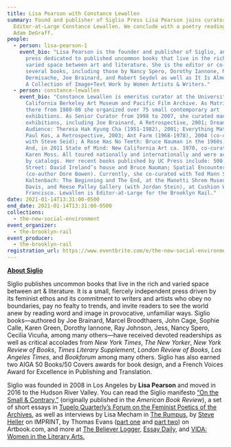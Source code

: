 ```yaml
---
title: Lisa Pearson with Constance Lewallen
summary: Found and publisher of Siglio Press Lisa Pearson joins curator and Rail
  Editor-at-Large Constance Lewallen. We conclude with a poetry reading from
  Adam DeGraff.
people:
  - person: lisa-pearson-1
    event_bio: "Lisa Pearson is the founder and publisher of Siglio, an independent
      press dedicated to published uncommon books that live in the rich and
      varied space between art and literature. She is the editor or co-editor of
      several books, including those by Nancy Spero, Dorothy Iannone, Mirtha
      Dermisache, Joe Brainard, and Robert Seydel as well as It Is Almost That:
      A Collection of Image+Text Work by Women Artists & Writers."
  - person: constance-lewallen
    event_bio: "Constance Lewallen is emeritus curator at the University of
      California Berkeley Art Museum and Pacific Film Archive. As Matrix curator
      there from 1980-88 she organized over 75 small contemporary art
      exhibitions. As Senior Curator from 1998 to 2007, she curated many major
      exhibitions, including Joe Brainard, A Retrospective, 2001; Dream of the
      Audience: Theresa Hak Kyung Cha (1951-1982), 2001; Everything Matters:
      Paul Kos, a Retrospective, 2003; Ant Farm (1968-1978), 2004 (co-curated
      with Steve Seid); A Rose Has No Teeth: Bruce Nauman in the 1960s, 2007.
      And, in 2011 State of Mind: New California Art ca. 1970, co-curated with
      Karen Moss. All toured nationally and internationally and were accompanied
      by catalogs. Her recent books published by UC Press include: 500 Capp
      Street: David Ireland’s house and Bruce Nauman; Spatial Encounters
      (co-author Dore Bowen). Currently, she co-curated with Ted Mann Stephen
      Kaltenbach: The Beginning and The End, at the Manetti Shrem Museum, UC
      Davis, and Reese Palley Gallery (with Jordan Stein), at Cushion Works, San
      Francisco. Lewallen is Editor-at-Large for the Brooklyn Rail."
date: 2021-01-14T13:31:00-0500
end_date: 2021-01-14T13:31:00-0500
collections:
  - the-new-social-environment
event_organizer:
  - the-brooklyn-rail
event_producer:
  - the-brooklyn-rail
registration_url: https://www.eventbrite.com/e/the-new-social-environment-215-lisa-pearson-with-constance-lewallen-tickets-136854913731
---
```

**[About Siglio](http://sigliopress.com/about/)**

Siglio publishes uncommon books that live in the rich and varied space between art & literature. It is a small, fiercely independent press driven by its feminist ethos and its commitment to writers and artists who obey no boundaries, pay no fealty to trends, and invite readers to see the world anew by reading word and image in provocative, unfamiliar ways. Siglio books—authored by Joe Brainard, Marcel Broodthaers, John Cage, Sophie Calle, Karen Green, Dorothy Iannone, Ray Johnson, Jess, Nancy Spero, Cecilia Vicuña, among many others—have received devoted readerships as well as critical accolades from *New York Times*, *The New Yorker*, *New York Review of Books*, *Times Literary Supplement*, *London Review of Books*, *Los Angeles Times*, and *Bookforum* among many others. Siglio has also earned two AIGA 50 Books/50 Covers awards for book design, and a French Voices Award for Excellence in Publishing and Translation.

Siglio was founded in 2008 in Los Angeles by **Lisa Pearson** and moved in 2016 to the Hudson River Valley. You can read the Siglio manifesto [“On the Small & Contrary,”](http://sigliopress.com/wp-content/uploads/2012/09/On_the_Small_and_Contrary.pdf) (originally published in the *American Book Review*), a set of short essays in [Tupelo Quarterly’s Forum on the Feminist Poetics of the Archives](https://www.tupeloquarterly.com/lisa-pearson/), as well as interviews by Lisa Mecham in [The Rumpus](https://therumpus.net/2018/11/the-rumpus-interview-with-siglio-press/), by [Steve Heller](http://www.printmag.com/imprint/google-siglio/ "Steve Heller interviews Lisa Pearson") on IMPRINT, by Thomas Evans ([part one](http://www.artbook.com/interview-siglio.html) and [part two](http://www.artbook.com/blog-interview-siglio-2.html)) on Artbook.com, and more at [The Believer Logger](http://believermag.tumblr.com/post/50504074110/go-forth-vol-7 "The Believer Logger interviews Lisa Pearson"), [Essay Daily](http://sigliopress.com/how-the-book-honors-the-art-essay-daily-interviews-siglio-publisher/), and [VIDA: Women in the Literary Arts.](http://sigliopress.com/taking-cultural-stock-interview-on-vida/ "Lisa Pearson, interviewed at VIDA: Women in the Literary Arts")